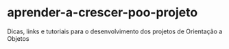 # aprender-a-crescer-poo-projeto
Dicas, links e tutoriais para o desenvolvimento dos projetos de Orientação a Objetos
